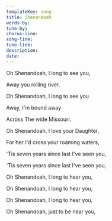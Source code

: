 ```yaml
---
templateKey: song
title: Shenandoah  
words-by:
tune-by:
chorus-line:
song-line:
tune-link:
description:
date:
---
```

Oh Shenandoah, I long to see you,

Away you rolling river.

Oh Shenandoah, I long to see you

Away, I\'m bound away

Across The wide Missouri.

Oh Shenandoah, I love your Daughter,

For her I\'d cross your roaming waters,

\'Tis seven years since last I\'ve seen you,

\'Tis seven years since last I\'ve seen you,

Oh Shenandoah, I long to hear you,

Oh Shenandoah, I long to hear you,

Oh Shenandoah, I long to hear you,

Oh Shenandoah, just to be near you,
